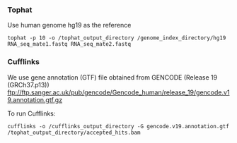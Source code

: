 ### Tophat
Use human genome hg19 as the reference
```
tophat -p 10 -o /tophat_output_directory /genome_index_directory/hg19 RNA_seq_mate1.fastq RNA_seq_mate2.fastq
```
### Cufflinks
We use gene annotation (GTF) file obtained from GENCODE (Release 19 (GRCh37.p13)) ftp://ftp.sanger.ac.uk/pub/gencode/Gencode_human/release_19/gencode.v19.annotation.gtf.gz

To run Cufflinks:
```
cufflinks -o /cufflinks_output_directory -G gencode.v19.annotation.gtf /tophat_output_directory/accepted_hits.bam
```
